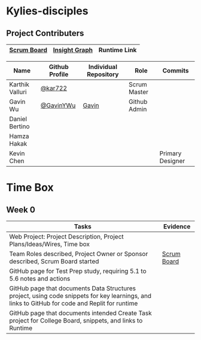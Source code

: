 # Kylies-disciples

## Project Contributers

|[Scrum Board](https://github.com/kar722/kylies-disciples/projects/1)|[Insight Graph](https://github.com/kar722/kylies-disciples/graphs/contributors)|Runtime Link|
| - | - | - |

|Name|Github Profile|Individual Repository|Role|Commits|
| - | - | - | - | - |
|Karthik Valluri|[@kar722](https://github.com/kar722)||Scrum Master||
|Gavin Wu|[@GavinYWu](https://github.com/GavinYWu)|[Gavin](https://github.com/GavinYWu/Gavin/tree/gh-pages)|Github Admin||
|Daniel Bertino|||||
|Hamza Hakak|||||
|Kevin Chen|||| Primary Designer|

# Time Box
## Week 0
|Tasks|Evidence|
| - | - |
|Web Project: Project Description, Project Plans/Ideas/Wires, Time box||
|Team Roles described, Project Owner or Sponsor described, Scrum Board started|[Scrum Board](https://github.com/kar722/kylies-disciples/projects/1)|
|GitHub page for Test Prep study, requiring 5.1 to 5.6 notes and actions||
|GitHub page that documents Data Structures project, using code snippets for key learnings, and links to GitHub for code and Replit for runtime||
|GitHub page that documents intended Create Task project for College Board, snippets, and links to Runtime||
